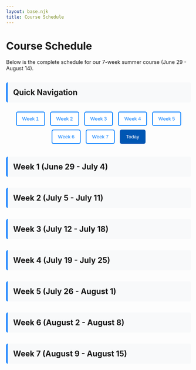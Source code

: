 ```yaml
---
layout: base.njk
title: Course Schedule
---
```


# Course Schedule

Below is the complete schedule for our 7-week summer course (June 29 - August 14). 

## Quick Navigation

<div class="week-nav">
  <button onclick="showWeek(1)" class="week-btn">Week 1</button>
  <button onclick="showWeek(2)" class="week-btn">Week 2</button>
  <button onclick="showWeek(3)" class="week-btn">Week 3</button>
  <button onclick="showWeek(4)" class="week-btn">Week 4</button>
  <button onclick="showWeek(5)" class="week-btn">Week 5</button>
  <button onclick="showWeek(6)" class="week-btn">Week 6</button>
  <button onclick="showWeek(7)" class="week-btn">Week 7</button>
  <button onclick="showToday()" class="today-btn">Today</button>
</div>

## Week 1 (June 29 - July 4)

<div id="week-1" class="week-section">

| Day | Date | Topics | Notes link |
|-----|------|-------------|-----------|
| 1 | Sunday, June 29 | **Program orientation (no class)** |  |
| 2 | Monday/Tuesday, June 30/July 1 |  Course overview. Probability introduction (meaning of probability), events, sample space, and basic counting rules. | [_lecture 1_]() |
| 3 | Tuesday, July 1 | Dependent vs independent events and their formal definition. Independence as conditional probability. Venn diagrams. | _lecture 2_ |
| 4 | Wednesday, July 2 | Descriptive statistics: mean, median, variance, and standard deviation. Applications in real life. | _lecture 3_ |
| 5 | Thursday, July 3 | **Lab 1**: Toy probability experiment / expectation lab. | _lab 1_ |


</div>

## Week 2 (July 5 - July 11)

<div id="week-2" class="week-section">

| Day | Date | Topics | Notes link |
|-----|------|-------------|-----------|
| 6 | Saturday, July 5 | Formal definition of a function, simple examples of functions (linear, quadratic), how to draw them and how to figure out their domain and range. |  |
| 7 | Sunday, July 6 | Polynomial functions, their graphs, their domain and range, and their infinity behavior. |  |
| 8 | Monday, July 7 | Root and rational functions, their graphs, their domain and range, points of discontinuity, and their infinity behavior. |  |
| 9 | Tuesday, July 8 | Exponential and log functions, their graphs, their domain and range, points of discontinuity, and their infinity behavior. |  |
| 10 | Wednesday, July 9 | Operations on functions. Transformations: shifting, squeezing, reflecting, and composing functions. |  |
| 11 | Thursday, July 10 | **Lab 2**: Function plotting lab (Desmos/Geogebra). |  |
| - | Friday, July 11 | **No Class** |  |

</div>

## Week 3 (July 12 - July 18)

<div id="week-3" class="week-section">

| Day | Date | Topic | Notes link |
|-----|------|-------------|-----------|
| 12 | Saturday, July 12 | Operations on functions (continued). Inverse functions and implicit vs. explicit functions. |  |
| 13 | Sunday, July 13 | **Review Quiz Session 1** (Probability and Functions) |  |
| 14 | Monday, July 14 | Introduction of discontinuities, discontinuities in graphs. Desmos exercises. |  |
| 15 | Tuesday, July 15 | Formal definition of discontinuities, removable vs essential discontinuities, and various functions behaviors. |  |
| 16 | Wednesday, July 16 | Introduction to limits, limits on graphs, and limits of infinity. |  |
| 17 | Thursday, July 17 | Introductory limits problems and exercises. |  |
| - | Friday, July 18 | **No Class** |  |

</div>

## Week 4 (July 19 - July 25)

<div id="week-4" class="week-section">

| Day | Date | Topic | Notes link |
|-----|------|-------------|-----------|
| 18 | Saturday, July 19 | Formal definition of limits, laws of limits (addition/multiplication), and examples on previous functions (could also add step function). |  |
| 19 | Sunday, July 20 | Laws of limits continued. More examples and problems. |  |
| 20 | Monday, July 21 | Existence of limits, one sided limits, and infinity limits. |  |
| 21 | Tuesday, July 22 | Squeeze Theorem. Intermediate Value Theorem. Examples and Applications. |  |
| 22 | Wednesday, July 23 | **Lab 3**: Limits lab. Case study of $\sin(\frac{1}{x})$, and guided exploration of $\epsilon-\delta$ definition of limits. |  |
| 23 | Thursday, July 24 | **Review Quiz Session 2** (Limits and Continuity) |  |
| - | Friday, July 25 | **No Class** |  |

</div>

## Week 5 (July 26 - August 1)

<div id="week-5" class="week-section">

| Day | Date | Topic | Notes link |
|-----|------|-------------|-----------|
| 24 | Saturday, July 26 | Derivatives Introduction 1: Derivatives as rate of change, connections to real-life examples. |  |
| 25 | Sunday, July 27 | Derivatives Introduction 2: Derivatives as slopes of functions, connections to real-life examples. |  |
| 26 | Monday, July 28 | Derivatives Introduction 3: Formal algebraic definition of derivatives. Calculate derivatives of simple functions (linear/quadratic). |  |
| 27 | Tuesday, July 29 | **Lab 4**: Derivatives Lab 1. Guided examples of various important derivatives (e.g. $x^n, \frac{1}{x^n},e^x,\ln(x)$). |  |
| 28 | Wednesday, July 30 | Derivatives rules 1: addition, multiplication, constant multiple, power rule, and many examples. |  |
| 29 | Thursday, July 31 | Derivatives rules 2: division, show it as another form of multiplication and many examples involving polynomials, rational, and root functions. |  |
| - | Friday, August 1 | **No Class** |  |

</div>

## Week 6 (August 2 - August 8)

<div id="week-6" class="week-section">

| Day | Date | Topic | Notes link |
|-----|------|-------------|-----------|
| 30 | Saturday, August 2 | Derivatives rules 3: chain rule, examples and problems. |  |
| 31 | Sunday, August 3 | Derivatives in real life. Derivatives role in optimization problems. Fence perimeter/area and factory production problems. |  |
| 32 | Monday, August 4 | **Lab 5**: Derivates Lab 2. Guided example of an elaborate optimization problem. |  |
| 33 | Tuesday, August 5 | Derivatives and graphs of functions. Derivatives use to understand behavior of functions. First and second derivative tests. |  |
| 34 | Wednesday, August 6 | Trigonometric functions derivatives. Geometrical proof of $\frac{d}{dx} \sin(x)$. problems and examples. |  |
| 35 | Thursday, July 31 | **Review Quiz Session 3** (Derivatives) |  |
| - | Friday, August 8 | **No Class** |  |

</div>

## Week 7 (August 9 - August 15)

<div id="week-7" class="week-section">

| Day | Date | Topic | Notes link |
|-----|------|-------------|-----------|
| 36 | Saturday, August 9 | L'hopital's rule, Mean Value Theorem, and applications. |  |
| 37 | Sunday, August 10 | Implicit differentiation, differentiability vs. continuity. |  |
| 38 | Monday, August 11 | **Lab 6**: Derivates Lab 3. Related-rates problem. |  |
| 39 | Tuesday, August 12 | Inverse of derivatives. Brief introduction to integrals. |  |
| 40 | Wednesday, August 13 | Review of graph sketching. |  |
| 41 | Thursday, August 14 | Review of calculus concepts. |  |
| - | Friday, August 15 | **No Class** |  |

</div>

<script>
// Week navigation functionality
function showWeek(weekNumber) {
    // Hide all week sections
    const weekSections = document.querySelectorAll('.week-section');
    weekSections.forEach(section => {
        section.style.display = 'none';
    });
    
    // Hide all week headers
    const weekHeaders = document.querySelectorAll('h2');
    weekHeaders.forEach(header => {
        if (header.textContent.includes('Week')) {
            header.style.display = 'none';
        }
    });
    
    // Show selected week
    const selectedWeek = document.getElementById(`week-${weekNumber}`);
    if (selectedWeek) {
        selectedWeek.style.display = 'block';
    }
    
    // Show the corresponding header
    const weekHeadersArray = Array.from(document.querySelectorAll('h2'));
    const targetHeader = weekHeadersArray.find(header => 
        header.textContent.includes(`Week ${weekNumber}`)
    );
    if (targetHeader) {
        targetHeader.style.display = 'block';
    }
    
    // Update active button
    document.querySelectorAll('.week-btn').forEach(btn => btn.classList.remove('active'));
    event.target.classList.add('active');
}

function showToday() {
    const today = new Date();
    const startDate = new Date('2024-06-29'); // Actual start date
    const daysDiff = Math.floor((today - startDate) / (1000 * 60 * 60 * 24));
    
    if (daysDiff >= 0 && daysDiff <= 40) {
        let weekNumber;
        if (daysDiff < 5) {
            weekNumber = 1; // First week (Sunday-Friday)
        } else {
            weekNumber = Math.floor((daysDiff - 5) / 7) + 2; // Subsequent weeks (Saturday-Friday)
        }
        showWeek(weekNumber);
        
        // Highlight today's row
        const todayRow = document.querySelector(`tr[data-day="${daysDiff + 1}"]`);
        if (todayRow) {
            todayRow.classList.add('today');
        }
    } else {
        showWeek(1); // Show week 1 if before start date
    }
}

// Initialize page
document.addEventListener('DOMContentLoaded', function() {
    // Show current week by default
    const today = new Date();
    const startDate = new Date('2024-06-29'); // Actual start date
    const daysDiff = Math.floor((today - startDate) / (1000 * 60 * 60 * 24));
    
    if (daysDiff >= 0 && daysDiff <= 40) {
        let weekNumber;
        if (daysDiff < 5) {
            weekNumber = 1; // First week (Sunday-Friday)
        } else {
            weekNumber = Math.floor((daysDiff - 5) / 7) + 2; // Subsequent weeks (Saturday-Friday)
        }
        showWeek(weekNumber);
    } else {
        showWeek(1); // Default to week 1 if before start date
    }
});
</script>

<style>
.week-nav {
    margin: 20px 0;
    text-align: center;
}

.week-btn, .today-btn {
    margin: 5px;
    padding: 10px 15px;
    border: 2px solid #007bff;
    background: white;
    color: #007bff;
    border-radius: 5px;
    cursor: pointer;
    transition: all 0.3s ease;
}

.week-btn:hover, .today-btn:hover {
    background: #007bff;
    color: white;
}

.week-btn.active {
    background: #007bff;
    color: white;
}

.today-btn {
    background: #0056b3;
    border-color: #0056b3;
    color: white;
}

.today-btn:hover {
    background: #004085;
    border-color: #004085;
}

.week-section {
    display: none;
    margin-bottom: 30px;
}

.week-section:first-of-type {
    display: block;
}

tr.today {
    background-color: #fff3cd !important;
    border-left: 4px solid #ffc107;
}

h2 {
    margin-top: 30px;
    padding: 15px;
    background: #f8f9fa;
    border-radius: 5px;
    border-left: 4px solid #007bff;
}

</style>




